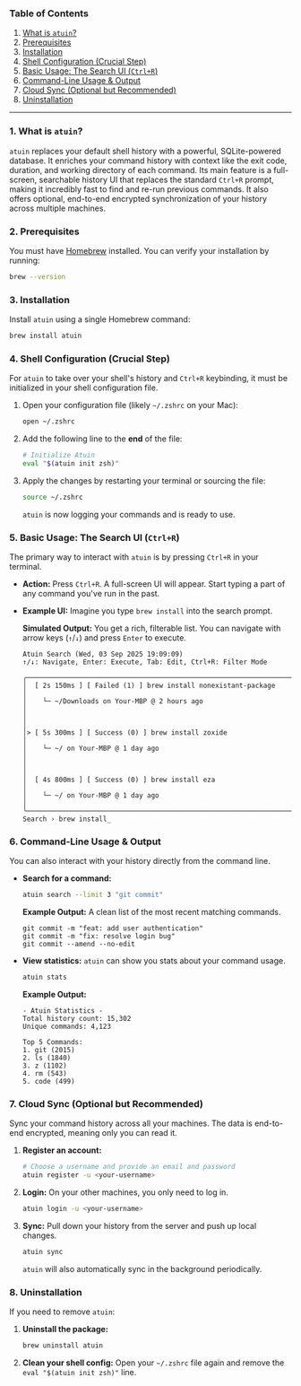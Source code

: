 ### Table of Contents

1.  [What is `atuin`?](https://www.google.com/search?q=%231-what-is-atuin)
2.  [Prerequisites](https://www.google.com/search?q=%232-prerequisites)
3.  [Installation](https://www.google.com/search?q=%233-installation)
4.  [Shell Configuration (Crucial Step)](https://www.google.com/search?q=%234-shell-configuration-crucial-step)
5.  [Basic Usage: The Search UI (`Ctrl+R`)](https://www.google.com/search?q=%235-basic-usage-the-search-ui-ctrlr)
6.  [Command-Line Usage & Output](https://www.google.com/search?q=%236-command-line-usage--output)
7.  [Cloud Sync (Optional but Recommended)](https://www.google.com/search?q=%237-cloud-sync-optional-but-recommended)
8.  [Uninstallation](https://www.google.com/search?q=%238-uninstallation)

-----

### 1\. What is `atuin`?

`atuin` replaces your default shell history with a powerful, SQLite-powered database. It enriches your command history with context like the exit code, duration, and working directory of each command. Its main feature is a full-screen, searchable history UI that replaces the standard `Ctrl+R` prompt, making it incredibly fast to find and re-run previous commands. It also offers optional, end-to-end encrypted synchronization of your history across multiple machines.

### 2\. Prerequisites

You must have [Homebrew](https://brew.sh/) installed. You can verify your installation by running:

```bash
brew --version
```

### 3\. Installation

Install `atuin` using a single Homebrew command:

```bash
brew install atuin
```

### 4\. Shell Configuration (Crucial Step)

For `atuin` to take over your shell's history and `Ctrl+R` keybinding, it must be initialized in your shell configuration file.

1.  Open your configuration file (likely `~/.zshrc` on your Mac):

    ```bash
    open ~/.zshrc
    ```

2.  Add the following line to the **end** of the file:

    ```bash
    # Initialize Atuin
    eval "$(atuin init zsh)"
    ```

3.  Apply the changes by restarting your terminal or sourcing the file:

    ```bash
    source ~/.zshrc
    ```

    `atuin` is now logging your commands and is ready to use.

### 5\. Basic Usage: The Search UI (`Ctrl+R`)

The primary way to interact with `atuin` is by pressing `Ctrl+R` in your terminal.

  * **Action:** Press `Ctrl+R`. A full-screen UI will appear. Start typing a part of any command you've run in the past.

  * **Example UI:** Imagine you type `brew install` into the search prompt.

    **Simulated Output:** You get a rich, filterable list. You can navigate with arrow keys (`↑`/`↓`) and press `Enter` to execute.

    ```text
    Atuin Search (Wed, 03 Sep 2025 19:09:09)
    ↑/↓: Navigate, Enter: Execute, Tab: Edit, Ctrl+R: Filter Mode

    ╭──────────────────────────────────────────────────────────────────────────────╮
    │  [ 2s 150ms ] [ Failed (1) ] brew install nonexistant-package                 │
    │    └─ ~/Downloads on Your-MBP @ 2 hours ago                                  │
    │                                                                              │
    │> [ 5s 300ms ] [ Success (0) ] brew install zoxide                             │
    │    └─ ~/ on Your-MBP @ 1 day ago                                             │
    │                                                                              │
    │  [ 4s 800ms ] [ Success (0) ] brew install eza                                │
    │    └─ ~/ on Your-MBP @ 1 day ago                                             │
    ╰──────────────────────────────────────────────────────────────────────────────╯
    Search › brew install_
    ```

### 6\. Command-Line Usage & Output

You can also interact with your history directly from the command line.

  * **Search for a command:**

    ```bash
    atuin search --limit 3 "git commit"
    ```

    **Example Output:** A clean list of the most recent matching commands.

    ```text
    git commit -m "feat: add user authentication"
    git commit -m "fix: resolve login bug"
    git commit --amend --no-edit
    ```

  * **View statistics:** `atuin` can show you stats about your command usage.

    ```bash
    atuin stats
    ```

    **Example Output:**

    ```text
    - Atuin Statistics -
    Total history count: 15,302
    Unique commands: 4,123

    Top 5 Commands:
    1. git (2015)
    2. ls (1840)
    3. z (1102)
    4. rm (543)
    5. code (499)
    ```

### 7\. Cloud Sync (Optional but Recommended)

Sync your command history across all your machines. The data is end-to-end encrypted, meaning only you can read it.

1.  **Register an account:**

    ```bash
    # Choose a username and provide an email and password
    atuin register -u <your-username>
    ```

2.  **Login:** On your other machines, you only need to log in.

    ```bash
    atuin login -u <your-username>
    ```

3.  **Sync:** Pull down your history from the server and push up local changes.

    ```bash
    atuin sync
    ```

    `atuin` will also automatically sync in the background periodically.

### 8\. Uninstallation

If you need to remove `atuin`:

1.  **Uninstall the package:**
    ```bash
    brew uninstall atuin
    ```
2.  **Clean your shell config:** Open your `~/.zshrc` file again and remove the `eval "$(atuin init zsh)"` line.